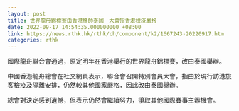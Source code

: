 ```yaml
---
layout: post
title: 世界龍舟錦標賽由香港移師泰國　大會指香港檢疫嚴格
date: 2022-09-17 14:54:35.000000000 +08:00
link: https://news.rthk.hk/rthk/ch/component/k2/1667243-20220917.htm
categories: rthk
---
```


國際龍舟聯合會通過，原定明年在香港舉行的世界龍舟錦標賽，改由泰國舉辦。

中國香港龍舟總會在社交網頁表示，聯合會召開特別會員大會，指由於現行訪港旅客檢疫及隔離安排，仍然較其他國家嚴格，因此改由泰國舉辦。

總會對決定感到遺憾，但表示仍然會繼續努力，爭取其他國際賽事主辦機會。
